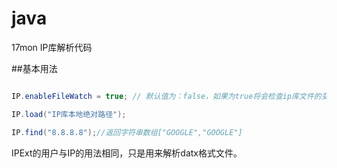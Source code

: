 java
====

17mon IP库解析代码

##基本用法
```java

IP.enableFileWatch = true; // 默认值为：false，如果为true将会检查ip库文件的变化自动reload数据

IP.load("IP库本地绝对路径");

IP.find("8.8.8.8");//返回字符串数组["GOOGLE","GOOGLE"]

```

IPExt的用户与IP的用法相同，只是用来解析datx格式文件。